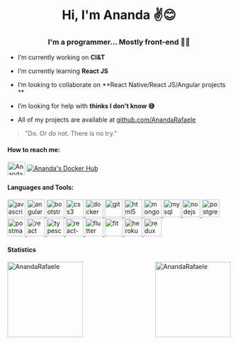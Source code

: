 
<h1 align="center">Hi, I'm Ananda ✌️😊</h1>
<h3 align="center">I'm a programmer... Mostly front-end 👩‍💻</h3>

-  I’m currently working on **CI&T**

-  I’m currently learning **React JS**

-  I’m looking to collaborate on **React Native/React JS/Angular projects **

-  I’m looking for help with **thinks I don't know 😅**

- All of my projects are available at [github.com/AnandaRafaele](github.com/AnandaRafaele)

> "Do. Or do not. There is no try."

#### How to reach me:
<p>
<a href="https://www.linkedin.com/in/ananda-rafaele-72ba55150/" target="blank"><img align="center" src="https://cdn.jsdelivr.net/npm/simple-icons@3.0.1/icons/linkedin.svg" alt="Ananda's linkedin" height="30" width="40" /></a>
  <a href="https://hub.docker.com/u/anandarafaeleps" target="blank"><img align="center" src="https://cdn.jsdelivr.net/npm/simple-icons@3.0.1/icons/docker" alt="Ananda's Docker Hub" /></a>
</p>

#### Languages and Tools:
<p align="left">
  <img src="https://xesque.rocketseat.dev/platform/tech/javascript.svg" alt="javascript" width="40" height="40"/> 
</a>

<a href="https://angular.io" target="_blank">
  <img src="https://xesque.rocketseat.dev/platform/tech/angularjs.svg" alt="angularjs" width="40" height="40"/>
</a>

<a href="https://getbootstrap.com" target="_blank">
  <img src="https://xesque.rocketseat.dev/platform/tech/bootstrap.svg" alt="bootstrap" width="40" height="40"/>
</a>

<a href="https://www.w3schools.com/css/" target="_blank">
  <img src="https://xesque.rocketseat.dev/platform/tech/css3.svg" alt="css3" width="40" height="40"/>
</a>

<a href="https://www.docker.com/" target="_blank">
  <img src="https://xesque.rocketseat.dev/platform/tech/docker.svg" alt="docker" width="40" height="40"/>
</a>

<a href="https://git-scm.com/" target="_blank"> 
  <img src="https://xesque.rocketseat.dev/platform/tech/git.svg" alt="git" width="40" height="40"/> 
</a>

<a href="https://www.w3.org/html/" target="_blank">
  <img src="https://xesque.rocketseat.dev/platform/tech/html5.svg" alt="html5" width="40" height="40"/>
</a>

<a href="https://www.mongodb.com/" target="_blank"> 
  <img src="https://xesque.rocketseat.dev/platform/tech/mongodb.svg" alt="mongodb" width="40" height="40"/> 
</a> 

<a href="https://www.mysql.com/" target="_blank"> 
  <img src="https://xesque.rocketseat.dev/platform/tech/mysql.svg" alt="mysql" width="40" height="40"/> 
</a> 

<a href="https://nodejs.org" target="_blank"> 
  <img src="https://xesque.rocketseat.dev/platform/tech/node.svg" alt="nodejs" width="40" height="40"/> 
</a>

<a href="https://www.postgresql.org" target="_blank">
  <img src="https://xesque.rocketseat.dev/platform/tech/postgresql.svg" alt="postgresql" width="40" height="40"/> 
</a> 

<a href="https://postman.com" target="_blank">
  <img src="https://user-images.githubusercontent.com/2676579/34940598-17cc20f0-f9be-11e7-8c6d-f0190d502d64.png" alt="postman" width="40" height="40"/>
</a> 

<a href="https://reactjs.org/" target="_blank"> 
  <img src="https://xesque.rocketseat.dev/platform/tech/reactjs.svg" alt="react" width="40" height="40"/> 
</a> 

<a href="https://www.typescriptlang.org/" target="_blank"> 
  <img src="https://xesque.rocketseat.dev/platform/tech/typescript.svg" alt="typescript" width="40" height="40"/>
</a> 

<a href="https://reactnative.dev/" target="_blank"> 
  <img src="https://xesque.rocketseat.dev/platform/tech/react-native.svg" alt="react-native" width="40" height="40"/>
</a> 

<a href="https://flutter.dev/" target="_blank"> 
  <img src="https://xesque.rocketseat.dev/platform/tech/flutter.svg" alt="flutter" width="40" height="40"/>
</a> 

<a href="https://git-scm.com/" target="_blank"> 
  <img src="https://xesque.rocketseat.dev/platform/tech/git.svg" alt="fit" width="40" height="40"/>
</a> 

<a href="https://www.heroku.com/" target="_blank"> 
  <img src="https://xesque.rocketseat.dev/platform/tech/heroku.svg" alt="heroku" width="40" height="40"/>
</a> 

<a href="https://redux.js.org/" target="_blank"> 
  <img src="https://xesque.rocketseat.dev/platform/tech/redux.svg" alt="redux" width="40" height="40"/>
</a> 

</p>

#### Statistics

<img align="left" height="170" src="https://github-readme-stats.vercel.app/api/top-langs?username=AnandaRafaele&show_icons=true&locale=en&layout=compact" alt="AnandaRafaele" />
<img  align="right" height="170" src="https://github-readme-stats.vercel.app/api?username=AnandaRafaele&show_icons=true&locale=en" alt="AnandaRafaele" /></p>
